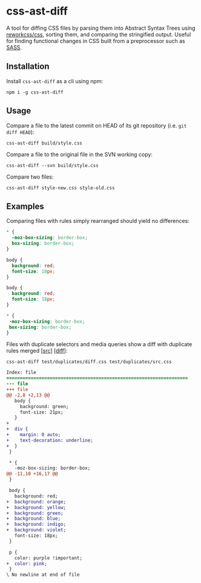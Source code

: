 # css-ast-diff

A tool for diffing CSS files by parsing them into Abstract Syntax Trees using [reworkcss/css](https://github.com/reworkcss/css), sorting them, and comparing the stringified output. Useful for finding functional changes in CSS built from a preprocessor such as [SASS](http://sass-lang.com/).

## Installation

Install `css-ast-diff` as a cli using npm:

```
npm i -g css-ast-diff
```

## Usage

Compare a file to the latest commit on HEAD of its git repository (i.e. `git diff HEAD`):

```
css-ast-diff build/style.css
```

Compare a file to the original file in the SVN working copy:

```
css-ast-diff --svn build/style.css
```

Compare two files:

```
css-ast-diff style-new.css style-old.css
```

## Examples

Comparing files with rules simply rearranged should yield no differences:

```css
* {
  -moz-box-sizing: border-box;
  box-sizing: border-box;
}

body {
  background: red;
  font-size: 18px;
}

```

```css
body {
  background: red;
  font-size: 18px;
}

* {
 -moz-box-sizing: border-box;
 box-sizing: border-box;
}
```


Files with duplicate selectors and media queries show a diff with duplicate rules merged [[src](https://github.com/cshaver/css-ast-diff/blob/master/test/duplicates/src.css)] [[diff](https://github.com/cshaver/css-ast-diff/blob/master/test/duplicates/diff.css)]:

`css-ast-diff test/duplicates/diff.css test/duplicates/src.css`

```diff
Index: file
===================================================================
--- file
+++ file
@@ -2,8 +2,13 @@
   body {
     background: green;
     font-size: 21px;
   }
+
+  div {
+    margin: 0 auto;
+    text-decoration: underline;
+  }
 }

 * {
   -moz-box-sizing: border-box;
@@ -11,10 +16,17 @@
 }

 body {
   background: red;
+  background: orange;
+  background: yellow;
+  background: green;
+  background: blue;
+  background: indigo;
+  background: violet;
   font-size: 18px;
 }

 p {
   color: purple !important;
+  color: pink;
 }
\ No newline at end of file
```
